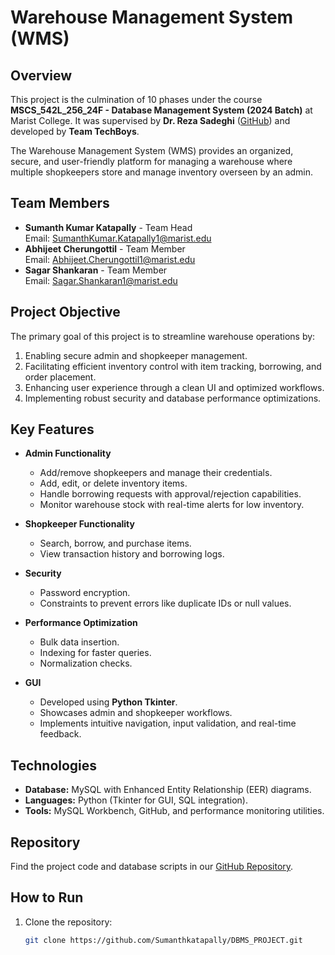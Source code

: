 # Warehouse Management System (WMS)

## Overview
This project is the culmination of 10 phases under the course **MSCS_542L_256_24F - Database Management System (2024 Batch)** at Marist College. It was supervised by **Dr. Reza Sadeghi** ([GitHub](https://github.com/RezaSadeghiWSU)) and developed by **Team TechBoys**. 

The Warehouse Management System (WMS) provides an organized, secure, and user-friendly platform for managing a warehouse where multiple shopkeepers store and manage inventory overseen by an admin.

## Team Members
- **Sumanth Kumar Katapally** - Team Head  
  Email: SumanthKumar.Katapally1@marist.edu  
- **Abhijeet Cherungottil** - Team Member  
  Email: Abhijeet.Cherungottil1@marist.edu  
- **Sagar Shankaran** - Team Member  
  Email: Sagar.Shankaran1@marist.edu  

## Project Objective
The primary goal of this project is to streamline warehouse operations by:
1. Enabling secure admin and shopkeeper management.
2. Facilitating efficient inventory control with item tracking, borrowing, and order placement.
3. Enhancing user experience through a clean UI and optimized workflows.
4. Implementing robust security and database performance optimizations.

## Key Features
- **Admin Functionality**
  - Add/remove shopkeepers and manage their credentials.
  - Add, edit, or delete inventory items.
  - Handle borrowing requests with approval/rejection capabilities.
  - Monitor warehouse stock with real-time alerts for low inventory.

- **Shopkeeper Functionality**
  - Search, borrow, and purchase items.
  - View transaction history and borrowing logs.

- **Security**
  - Password encryption.
  - Constraints to prevent errors like duplicate IDs or null values.

- **Performance Optimization**
  - Bulk data insertion.
  - Indexing for faster queries.
  - Normalization checks.

- **GUI**
  - Developed using **Python Tkinter**.
  - Showcases admin and shopkeeper workflows.
  - Implements intuitive navigation, input validation, and real-time feedback.

## Technologies
- **Database:** MySQL with Enhanced Entity Relationship (EER) diagrams.
- **Languages:** Python (Tkinter for GUI, SQL integration).
- **Tools:** MySQL Workbench, GitHub, and performance monitoring utilities.

## Repository
Find the project code and database scripts in our [GitHub Repository](https://github.com/Sumanthkatapally/DBMS_PROJECT.git).

## How to Run
1. Clone the repository:  
   ```bash
   git clone https://github.com/Sumanthkatapally/DBMS_PROJECT.git
